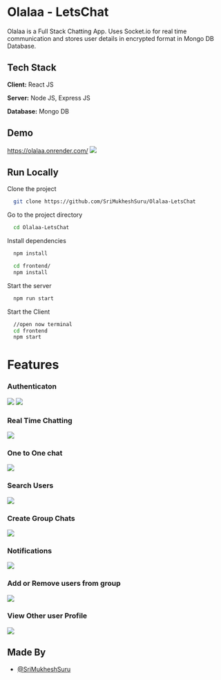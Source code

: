 # Olalaa - LetsChat

Olalaa is a Full Stack Chatting App.
Uses Socket.io for real time communication and stores user details in encrypted format in Mongo DB Database.
## Tech Stack

**Client:** React JS

**Server:** Node JS, Express JS

**Database:** Mongo DB
  
## Demo

https://olalaa.onrender.com/
![](https://github.com/SriMukheshSuru/Olalaa-LetsChat/blob/main/screenshots/Screenshot%20(522).png)

## Run Locally

Clone the project

```bash
  git clone https://github.com/SriMukheshSuru/Olalaa-LetsChat
```

Go to the project directory

```bash
  cd Olalaa-LetsChat
```

Install dependencies

```bash
  npm install
```

```bash
  cd frontend/
  npm install
```

Start the server

```bash
  npm run start
```
Start the Client

```bash
  //open now terminal
  cd frontend
  npm start
```

  
# Features 

### Authenticaton
![](https://github.com/SriMukheshSuru/Olalaa-LetsChat/blob/main/screenshots/Screenshot%20(524).png)
![](https://github.com/SriMukheshSuru/Olalaa-LetsChat/blob/main/screenshots/Screenshot%20(525).png)

### Real Time Chatting 
![](https://github.com/SriMukheshSuru/Olalaa-LetsChat/blob/main/screenshots/Screenshot%20(526).png)

### One to One chat
![](https://github.com/SriMukheshSuru/Olalaa-LetsChat/blob/main/screenshots/Screenshot%20(527).png)
### Search Users
![](https://github.com/SriMukheshSuru/Olalaa-LetsChat/blob/main/screenshots/Screenshot%20(528).png)
### Create Group Chats
![](https://github.com/SriMukheshSuru/Olalaa-LetsChat/blob/main/screenshots/Screenshot%20(529).png)
### Notifications 
![](https://github.com/SriMukheshSuru/Olalaa-LetsChat/blob/main/screenshots/Screenshot%20(530).png)

### Add or Remove users from group
![](https://github.com/SriMukheshSuru/Olalaa-LetsChat/blob/main/screenshots/Screenshot%20(531).png)
### View Other user Profile
![](https://github.com/SriMukheshSuru/Olalaa-LetsChat/blob/main/screenshots/Screenshot%20(532).png)
## Made By
- [@SriMukheshSuru](https://github.com/SriMukheshSuru)
